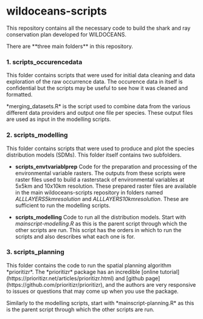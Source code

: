 # wildoceans-scripts
<p>This repository contains all the necessary code to build the shark and ray conservation plan developed for WILDOCEANS.</p>
<p>There are **three main folders** in this repository.</p>

### 1. scripts_occurencedata
<p>This folder contains scripts that were used for initial data cleaning and data exploration of the raw occurrence data. The occurence data in itself is confidential but the scripts may be useful to see how it was cleaned and formatted.</p>
<p>*merging_datasets.R* is the script used to combine data from the various different data providers and output one file per species. These output files are used as input in the modelling scripts.</p>

### 2. scripts_modelling
<p>This folder contains scripts that were used to produce and plot the species distribution models (SDMs). This folder itself contains two subfolders.</p>

- **scripts_envtvariablprep**
  Code for the preparation and processing of the environmental variable rasters. The outputs from these scripts were raster files used to build a rasterstack of environmental variables at 5x5km and 10x10km resolution. These prepared raster files are available in the main wildoceans-scripts repository in folders named *ALLLAYERS5kmresolution* and *ALLLAYERS10kmresolution*. These are sufficient to run the modelling scripts. 
  
- **scripts_modelling**
  Code to run all the distribution models. Start with *mainscript-modelling.R* as this is the parent script through which the other scripts are run. This script has the orders in which to run the scripts and also describes what each one is for. 

### 3. scripts_planning
<p>This folder contains the code to run the spatial planning algorithm *prioritizr*. The *prioritizr* package has an incredible [online tutorial](https://prioritizr.net/articles/prioritizr.html) and [github page](https://github.com/prioritizr/prioritizr), and the authors are very responsive to issues or questions that may come up when you use the package.</p>
<p>Similarly to the modelling scripts, start with *mainscript-planning.R* as this is the parent script through which the other scripts are run.</p>
